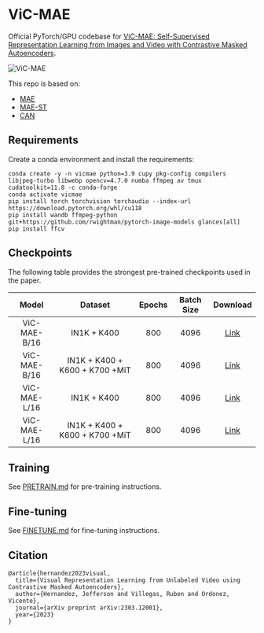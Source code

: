 # ViC-MAE
Official PyTorch/GPU codebase for [ViC-MAE: Self-Supervised Representation Learning from Images and Video with Contrastive Masked Autoencoders](https://arxiv.org/abs/2303.12001v2).

![ViC-MAE](https://jeffhernandez1995.github.io/vicmae/vicmae-model.png)

This repo is based on:
- [MAE](https://github.com/facebookresearch/mae)
- [MAE-ST](https://github.com/facebookresearch/mae_st)
- [CAN](https://github.com/bwconrad/can)

## Requirements
Create a conda environment and install the requirements:
```
conda create -y -n vicmae python=3.9 cupy pkg-config compilers libjpeg-turbo libwebp opencv=4.7.0 numba ffmpeg av tmux cudatoolkit=11.8 -c conda-forge
conda activate vicmae
pip install torch torchvision torchaudio --index-url https://download.pytorch.org/whl/cu118
pip install wandb ffmpeg-python git+https://github.com/rwightman/pytorch-image-models glances[all]
pip install ffcv
```

## Checkpoints

The following table provides the strongest pre-trained checkpoints used in the paper. 

| Model | Dataset | Epochs | Batch Size | Download |
| :---: | :---: | :---: | :---: | :---: |
| ViC-MAE-B/16 | IN1K + K400 | 800 |  4096 | [Link](https://drive.google.com/file/d/1p879SxrProg_ttPKvVXqJNpUvuCLkjAf/view?usp=sharing) |
| ViC-MAE-B/16 | IN1K + K400 + K600 + K700 +MiT | 800 |  4096 | [Link](https://drive.google.com/file/d/1cwa3dX68JKha8JIor7nX0tN-_g0bklq-/view?usp=sharing) |
| ViC-MAE-L/16 | IN1K + K400 | 800 |  4096 | [Link](https://drive.google.com/file/d/17KdKAb2CVOlAHvy_M1pskWrrI3K3tgjE/view?usp=sharing) |
| ViC-MAE-L/16 | IN1K + K400 + K600 + K700 +MiT | 800 |  4096 | [Link](https://drive.google.com/file/d/1EqR1d1bOR0gFImUR_QEs7jFXokVmzO-y/view?usp=sharing) |


## Training
See [PRETRAIN.md](PRETRAIN.md) for pre-training instructions.
## Fine-tuning
See [FINETUNE.md](FINETUNE.md) for fine-tuning instructions.
## Citation
```
@article{hernandez2023visual,
  title={Visual Representation Learning from Unlabeled Video using Contrastive Masked Autoencoders},
  author={Hernandez, Jefferson and Villegas, Ruben and Ordonez, Vicente},
  journal={arXiv preprint arXiv:2303.12001},
  year={2023}
}
```